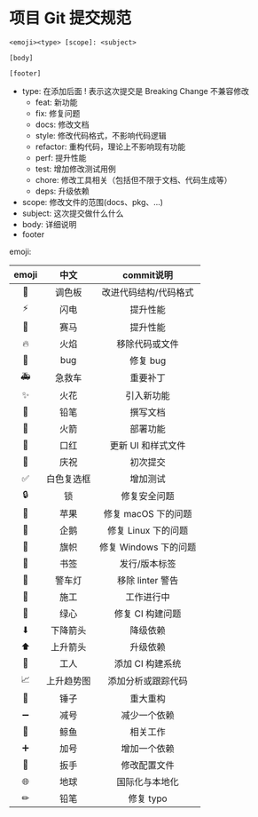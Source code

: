 # 项目 Git 提交规范

```text
<emoji><type> [scope]: <subject>

[body]

[footer]
```
- type: 在添加后面 ! 表示这次提交是 Breaking Change 不兼容修改 
  - feat: 新功能
  - fix: 修复问题
  - docs: 修改文档
  - style: 修改代码格式，不影响代码逻辑
  - refactor: 重构代码，理论上不影响现有功能
  - perf: 提升性能
  - test: 增加修改测试用例
  - chore: 修改工具相关（包括但不限于文档、代码生成等）
  - deps: 升级依赖
- scope: 修改文件的范围(docs、pkg、...)
- subject: 这次提交做什么什么
- body: 详细说明
- footer

emoji:

| emoji |  中文   |    	commit说明    |
|:-----:|:-----:|:---------------:|
|  🎨   |  调色板  |   改进代码结构/代码格式   |
|   ⚡   |  闪电   |      提升性能       |
|  🐎   |  赛马   |      提升性能       |
|  🔥   |  火焰   |     移除代码或文件     |
|  🐛   |  bug  |     修复 bug      |
|  🚑   |  急救车  |      重要补丁       |
|   ✨   |  火花   |      引入新功能      |
|  📝   |  铅笔   |      撰写文档       |
|  🚀   |  火箭   |      部署功能       |
|  💄   |  口红   |   更新 UI 和样式文件   |
|  🎉   |  庆祝   |      初次提交       |
|   ✅   | 白色复选框 |      增加测试       |
|  🔒   |   锁   |     修复安全问题      |
|  🍎   |  苹果   |  修复 macOS 下的问题  |
|  🐧   |  企鹅   |  修复 Linux 下的问题  |
|  🏁   |  旗帜   | 修复 Windows 下的问题 |
|  🔖   |  书签   |     发行/版本标签     |
|  🚨   |  警车灯  |  移除 linter 警告   |
|  🚧   |  施工   |      工作进行中      |
|  💚   |  绿心   |   修复 CI 构建问题    |
|   ⬇   | 下降箭头  |      降级依赖       |
|   ⬆   | 上升箭头  |      升级依赖       |
|  👷   |  工人   |   添加 CI 构建系统    |
|  📈   | 上升趋势图 |    添加分析或跟踪代码    |
|  🔨   |  锤子   |      重大重构       |
|   ➖   |  减号   |     减少一个依赖      |
|  🐳   |  鲸鱼   |      相关工作       |
|   ➕   |  加号   |     增加一个依赖      |
|  🔧   |  扳手   |     修改配置文件      |
|  🌐   |  地球   |     国际化与本地化     |
|   ✏   |  铅笔   |     修复 typo     |
